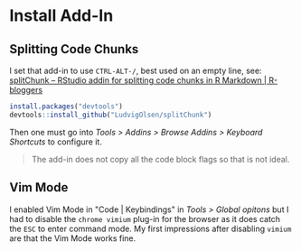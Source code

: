 # Install Add-In

## Splitting Code Chunks

I set that add-in to use `CTRL-ALT-/`, best used on an empty line,
see: [splitChunk – RStudio addin for splitting code chunks in R Markdown | R-bloggers](https://www.r-bloggers.com/2017/02/splitchunk-rstudio-addin-for-splitting-code-chunks-in-r-markdown/)

```r
install.packages("devtools")
devtools::install_github("LudvigOlsen/splitChunk")
```

Then one must go into _Tools > Addins > Browse Addins > Keyboard Shortcuts_ to configure it.

> The add-in does not copy all the code block flags so that is not ideal.

## Vim Mode

I enabled Vim Mode in "Code | Keybindings" in _Tools > Global opitons_ but I had to disable the `chrome vimium` plug-in 
for the browser as it does catch the `ESC` to enter command mode. My first impressions after disabling `vimium` are that
the Vim Mode works fine.
